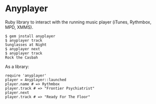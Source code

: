 Anyplayer
=========

Ruby library to interact with the running music player (iTunes, Rythmbox, MPD, XMMS).

    $ gem install anyplayer
    $ anyplayer track
    Sunglasses at Night
    $ anyplayer next
    $ anyplayer track
    Rock the Casbah

As a library:

    require 'anyplayer'
    player = Anyplayer::launched
    player.name # => Rythmbox
    player.track # => "Frontier Psychiatrist"
    player.next
    player.track # => "Ready For The Floor"

